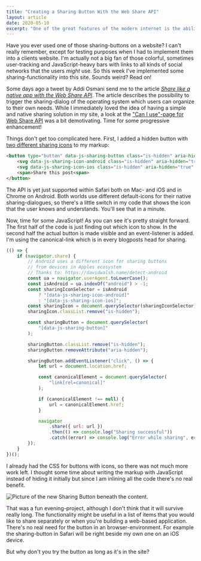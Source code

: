 ```yaml
---
title: "Creating a Sharing Button With the Web Share API"
layout: article
date: 2020-05-10
excerpt: "One of the great features of the modern internet is the ability to easily  share content. I'm sharing a lot of links to content of all kind every day. Most of the time I simply copy URLs from the browser and paste them somewhere. But wouldn't it be neat to have a simpler solution?"
---
```


Have you ever used one of those sharing-buttons on a website? I can't really remember, except for testing purposes when I had to implement them into a clients website. I'm actually not a big fan of those colorful, sometimes user-tracking and JavaScript-heavy bars with links to all kinds of social networks that the users <em>might</em> use. So this week I've implemented some sharing-functionality into this site. Sounds weird? Read on!

Some days ago a tweet by Addi Osmani send me to the article <a href="https://web.dev/web-share/"><em>Share like a native app with the Web Share API</em></a>. The article describes the possibility to trigger the sharing-dialog of the operating system which users can organize to their own needs. While I immediately loved the idea of having a simple and native sharing solution in my site, a look at the <a href="https://caniuse.com/#feat=web-share">"Can I use"-page for Web Share API</a> was a bit demotivating. Time for some progressive enhancement!

Things don't get too complicated here. First, I added a hidden button with <a href="https://feathericons.com/?query=share">two different sharing icons</a> to my markup:

```html
<button type="button" data-js-sharing-button class="is-hidden" aria-hidden="true">
    <svg data-js-sharing-icon-android class="is-hidden" aria-hidden="true" focusable="false" ...></svg>
    <svg data-js-sharing-icon-ios class="is-hidden" aria-hidden="true" focusable="false"...></svg>
    <span>Share this post<span>
</button>
```

The API is yet just supported within Safari both on Mac- and iOS and in Chrome on Android. Both worlds use different default-icons for their native sharing-dialogues, so there's a little switch in my code that shows the icon that the user knows and understands. You'll see that in a minute.

Now, time for some JavaScript! As you can see it's pretty straight forward. The first half of the code is just finding out which icon to show. In the second half the actual button is made visible and an event-listener is added. I'm using the canonical-link which is in every blogposts head for sharing.

```js
(() => {
    if (navigator.share) {
        // Android uses a different icon for sharing buttons
        // from devices in Apples ecosystem
        // Thanks to: https://davidwalsh.name/detect-android
        const ua = navigator.userAgent.toLowerCase();
        const isAndroid = ua.indexOf("android") > -1;
        const sharingIconSelector = isAndroid
            ? "[data-js-sharing-icon-android]"
            : "[data-js-sharing-icon-ios]";
        const sharingIcon = document.querySelector(sharingIconSelector);
        sharingIcon.classList.remove("is-hidden");

        const sharingButton = document.querySelector(
            "[data-js-sharing-button]"
        );

        sharingButton.classList.remove("is-hidden");
        sharingButton.removeAttribute("aria-hidden");

        sharingButton.addEventListener("click", () => {
            let url = document.location.href;

            const canonicalElement = document.querySelector(
                "link[rel=canonical]"
            );

            if (canonicalElement !== null) {
                url = canonicalElement.href;
            }

            navigator
                .share({ url: url })
                .then(() => console.log("Sharing successful"))
                .catch((error) => console.log("Error while sharing", error));
        });
    }
})();
```

I already had the CSS for buttons with icons, so there was not much more work left. I thought some time about writing the markup with JavaScript instead of hiding it initially but since I am inlining all the code there's no real benefit.

![Picture of the new Sharing Button beneath the content.](/articles/05-creating-a-sharing-button-with-the-web-share-api/sharing-button.jpeg)

That was a fun evening-project, although I don't think that it will survive really long. The functionality might be useful in a list of items that you would like to share separately or when you're building a web-based application. There's no real need for the button in an browser-environment. For example the sharing-button in Safari will be right beside my own one on an iOS device.

But why don't you try the button as long as it's in the site?
